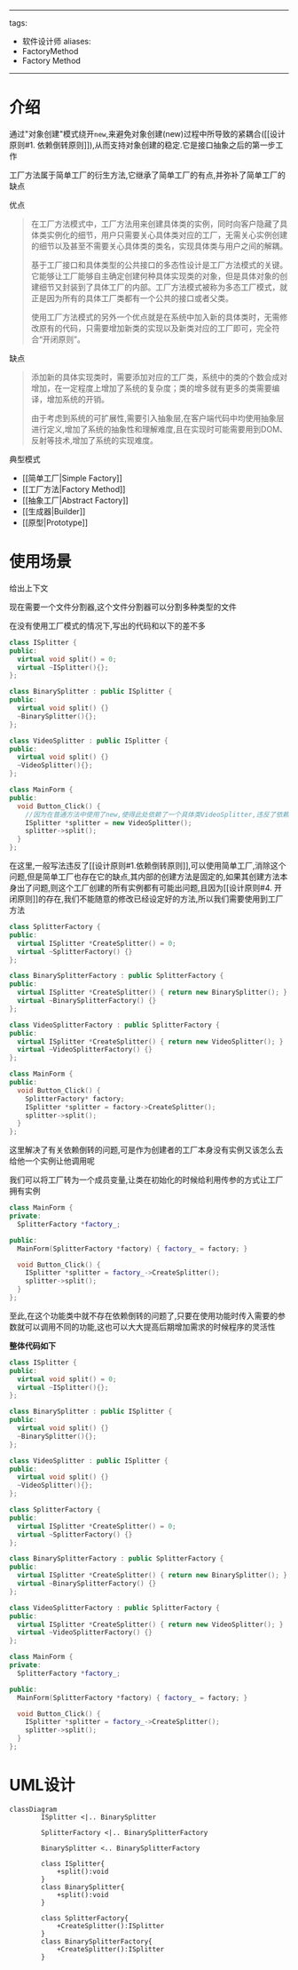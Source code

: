 
---
tags:
  - 软件设计师
aliases:
  - FactoryMethod
  - Factory Method
---

# 介绍

通过"对象创建"模式绕开`new`,来避免对象创建(new)过程中所导致的紧耦合([[设计原则#1. 依赖倒转原则]]),从而支持对象创建的稳定.它是接口抽象之后的第一步工作

工厂方法属于简单工厂的衍生方法,它继承了简单工厂的有点,并弥补了简单工厂的缺点

优点

> 在工厂方法模式中，工厂方法用来创建具体类的实例，同时向客户隐藏了具体类实例化的细节，用户只需要关心具体类对应的工厂，无需关心实例创建的细节以及甚至不需要关心具体类的类名，实现具体类与用户之间的解耦。
> 
> 基于工厂接口和具体类型的公共接口的多态性设计是工厂方法模式的关键。它能够让工厂能够自主确定创建何种具体实现类的对象，但是具体对象的创建细节又封装到了具体工厂的内部。工厂方法模式被称为多态工厂模式，就正是因为所有的具体工厂类都有一个公共的接口或者父类。
> 
> 使用工厂方法模式的另外一个优点就是在系统中加入新的具体类时，无需修改原有的代码，只需要增加新类的实现以及新类对应的工厂即可，完全符合“开闭原则”。

缺点

> 添加新的具体实现类时，需要添加对应的工厂类，系统中的类的个数会成对增加，在一定程度上增加了系统的复杂度；类的增多就有更多的类需要编译，增加系统的开销。
>
> 由于考虑到系统的可扩展性,需要引入抽象层,在客户端代码中均使用抽象层进行定义,增加了系统的抽象性和理解难度,且在实现时可能需要用到DOM、 反射等技术,增加了系统的实现难度。



典型模式

- [[简单工厂|Simple Factory]]
- [[工厂方法|Factory Method]]
- [[抽象工厂|Abstract Factory]]
- [[生成器|Builder]]
- [[原型|Prototype]]

# 使用场景

给出上下文

现在需要一个文件分割器,这个文件分割器可以分割多种类型的文件

在没有使用工厂模式的情况下,写出的代码和以下的差不多

```C++
class ISplitter {
public:
  virtual void split() = 0;
  virtual ~ISplitter(){};
};

class BinarySplitter : public ISplitter {
public:
  virtual void split() {}
  ~BinarySplitter(){};
};

class VideoSplitter : public ISplitter {
public:
  virtual void split() {}
  ~VideoSplitter(){};
};

class MainForm {
public:
  void Button_Click() {
    //因为在普通方法中使用了new,使得此处依赖了一个具体类VideoSplitter,违反了依赖倒转原则
    ISplitter *splitter = new VideoSplitter();
    splitter->split();
  }
};
```

在这里,一般写法违反了[[设计原则#1.依赖倒转原则]],可以使用简单工厂,消除这个问题,但是简单工厂也存在它的缺点,其内部的创建方法是固定的,如果其创建方法本身出了问题,则这个工厂创建的所有实例都有可能出问题,且因为[[设计原则#4. 开闭原则]]的存在,我们不能随意的修改已经设定好的方法,所以我们需要使用到工厂方法

```c++
class SplitterFactory {
public:
  virtual ISplitter *CreateSplitter() = 0;
  virtual ~SplitterFactory() {}
};

class BinarySplitterFactory : public SplitterFactory {
public:
  virtual ISplitter *CreateSplitter() { return new BinarySplitter(); }
  virtual ~BinarySplitterFactory() {}
};

class VideoSplitterFactory : public SplitterFactory {
public:
  virtual ISplitter *CreateSplitter() { return new VideoSplitter(); }
  virtual ~VideoSplitterFactory() {}
};

class MainForm {
public:
  void Button_Click() {
    SplitterFactory* factory;
    ISplitter *splitter = factory->CreateSplitter();
    splitter->split();
  }
};
```

这里解决了有关依赖倒转的问题,可是作为创建者的工厂本身没有实例又该怎么去给他一个实例让他调用呢

我们可以将工厂转为一个成员变量,让类在初始化的时候给利用传参的方式让工厂拥有实例

```c++
class MainForm {
private:
  SplitterFactory *factory_;

public:
  MainForm(SplitterFactory *factory) { factory_ = factory; }

  void Button_Click() {
    ISplitter *splitter = factory_->CreateSplitter();
    splitter->split();
  }
};
```

至此,在这个功能类中就不存在依赖倒转的问题了,只要在使用功能时传入需要的参数就可以调用不同的功能,这也可以大大提高后期增加需求的时候程序的灵活性

**整体代码如下**

```c++
class ISplitter {
public:
  virtual void split() = 0;
  virtual ~ISplitter(){};
};

class BinarySplitter : public ISplitter {
public:
  virtual void split() {}
  ~BinarySplitter(){};
};

class VideoSplitter : public ISplitter {
public:
  virtual void split() {}
  ~VideoSplitter(){};
};

class SplitterFactory {
public:
  virtual ISplitter *CreateSplitter() = 0;
  virtual ~SplitterFactory() {}
};

class BinarySplitterFactory : public SplitterFactory {
public:
  virtual ISplitter *CreateSplitter() { return new BinarySplitter(); }
  virtual ~BinarySplitterFactory() {}
};

class VideoSplitterFactory : public SplitterFactory {
public:
  virtual ISplitter *CreateSplitter() { return new VideoSplitter(); }
  virtual ~VideoSplitterFactory() {}
};

class MainForm {
private:
  SplitterFactory *factory_;

public:
  MainForm(SplitterFactory *factory) { factory_ = factory; }

  void Button_Click() {
    ISplitter *splitter = factory_->CreateSplitter();
    splitter->split();
  }
};
```

# UML设计

```mermaid
classDiagram
        ISplitter <|.. BinarySplitter
        
        SplitterFactory <|.. BinarySplitterFactory
        
        BinarySplitter <.. BinarySplitterFactory
        
        class ISplitter{
        	+split():void
        }
        class BinarySplitter{
	        +split():void
        }
        
        class SplitterFactory{
        	+CreateSplitter():ISplitter
        }
        class BinarySplitterFactory{
        	+CreateSplitter():ISplitter
        }


```
